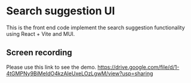 # Search suggestion UI

This is the front end code implement the search suggestion functionality using React + Vite and MUI.

## Screen recording

Please use this link to see the demo. https://drive.google.com/file/d/1-4tGMPNy9BiMeIdO4kzAIeUxeLOzLgwM/view?usp=sharing
